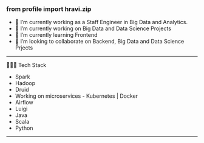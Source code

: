 ### from profile import hravi.zip

<!--
**ravi006/ravi006** is a ✨ _special_ ✨ repository because its `README.md` (this file) appears on your GitHub profile.

Here are some ideas to get you started:
-->

- 🔭 I’m currently working as a Staff Engineer in Big Data and Analytics.
- 🔭 I’m currently working on Big Data and Data Science Projects
- 🌱 I’m currently learning Frontend
- 👯 I’m looking to collaborate on Backend, Big Data and Data Science Prjects

---

 👨🏽‍💻 Tech Stack
 
 * Spark
 * Hadoop
 * Druid
 * Working on microservices - Kubernetes | Docker
 * Airflow
 * Luigi
 * Java
 * Scala
 * Python

---


